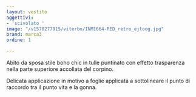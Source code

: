 ```yaml
---
layout: vestito
aggettivi:
- 'scivolato '
image: "/v1570277915/viterbo/INM1664-RED_retro_ejtoog.jpg"
brand: marca3
ordine: 1

---
```

Abito da sposa stile boho chic in tulle puntinato con effetto trasparenza nella parte superiore accollata del corpino. 

Delicata applicazione in motivo a foglie applicata a sottolineare il punto di raccordo tra il punto vita e la gonna.